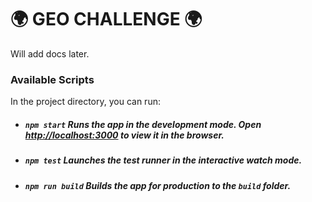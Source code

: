 # :earth_africa: GEO CHALLENGE :earth_africa:

Will add docs later.

### Available Scripts

In the project directory, you can run:

- ##### `npm start` Runs the app in the development mode. Open [http://localhost:3000](http://localhost:3000) to view it in the browser.

- ##### `npm test` Launches the test runner in the interactive watch mode.

- ##### `npm run build` Builds the app for production to the `build` folder.
